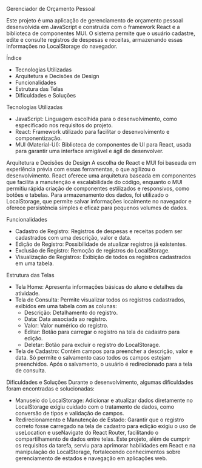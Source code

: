 Gerenciador de Orçamento Pessoal

Este projeto é uma aplicação de gerenciamento de orçamento pessoal desenvolvida em JavaScript e construída com o framework React e a biblioteca de componentes MUI. O sistema permite que o usuário cadastre, edite e consulte registros de despesas e receitas, armazenando essas informações no LocalStorage do navegador.

Índice
 - Tecnologias Utilizadas
 - Arquitetura e Decisões de Design
 - Funcionalidades
 - Estrutura das Telas
 - Dificuldades e Soluções

Tecnologias Utilizadas
 - JavaScript: Linguagem escolhida para o desenvolvimento, como especificado nos requisitos do projeto.
 - React: Framework utilizado para facilitar o desenvolvimento e componentização.
 - MUI (Material-UI): Biblioteca de componentes de UI para React, usada para garantir uma interface amigável e ágil de  desenvolver.

Arquitetura e Decisões de Design
    A escolha de React e MUI foi baseada em experiência prévia com essas ferramentas, o que agilizou o desenvolvimento. React oferece uma arquitetura baseada em componentes que facilita a manutenção e escalabilidade do código, enquanto o MUI permitiu rápida criação de componentes estilizados e responsivos, como botões e tabelas.
    Para armazenamento dos dados, foi utilizado o LocalStorage, que permite salvar informações localmente no navegador e oferece persistência simples e eficaz para pequenos volumes de dados.

Funcionalidades
 - Cadastro de Registro: Registros de despesas e receitas podem ser cadastrados com uma descrição, valor e data.
 - Edição de Registro: Possibilidade de atualizar registros já existentes.
 - Exclusão de Registro: Remoção de registros do LocalStorage.
 - Visualização de Registros: Exibição de todos os registros cadastrados em uma tabela.

Estrutura das Telas
 - Tela Home: Apresenta informações básicas do aluno e detalhes da atividade.
 - Tela de Consulta: Permite visualizar todos os registros cadastrados, exibidos em uma tabela com as colunas:
     - Descrição: Detalhamento do registro.
     - Data: Data associada ao registro.
     - Valor: Valor numérico do registro.
     - Editar: Botão para carregar o registro na tela de cadastro para edição.
     - Deletar: Botão para excluir o registro do LocalStorage.
 - Tela de Cadastro: Contém campos para preencher a descrição, valor e data. Só permite o salvamento caso todos os campos estejam preenchidos. Após o salvamento, o usuário é redirecionado para a tela de consulta.

Dificuldades e Soluções
Durante o desenvolvimento, algumas dificuldades foram encontradas e solucionadas:
 - Manuseio do LocalStorage: Adicionar e atualizar dados diretamente no LocalStorage exigiu cuidado com o tratamento de dados, como conversão de tipos e validação de campos.
 - Redirecionamento e Manutenção de Estado: Garantir que o registro correto fosse carregado na tela de cadastro para edição exigiu o uso de useLocation e useNavigate do React Router, facilitando o compartilhamento de dados entre telas.
Este projeto, além de cumprir os requisitos da tarefa, serviu para aprimorar habilidades em React e na manipulação do LocalStorage, fortalecendo conhecimentos sobre gerenciamento de estados e navegação em aplicações web.